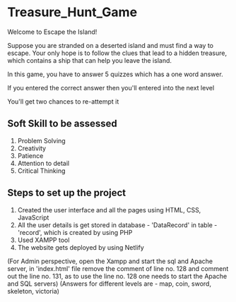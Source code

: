 # Treasure_Hunt_Game

Welcome to Escape the Island!

Suppose you are stranded on a deserted island and must find a way to escape. Your only hope is to follow the clues that lead to a hidden treasure, which contains a ship that can help you leave the island. 

In this game, you have to answer 5 quizzes which has a one word answer.

If you entered the correct answer then you'll entered into the next level

You'll get two chances to re-attempt it

## Soft Skill to be assessed

1. Problem Solving
2. Creativity
3. Patience
4. Attention to detail
5. Critical Thinking

## Steps to set up the project

1. Created the user interface and all the pages using HTML, CSS, JavaScript
2. All the user details is get stored in database - 'DataRecord' in table - 'record', which is created by using PHP
3. Used XAMPP tool
4. The website gets deployed by using Netlify


(For Admin perspective, open the Xampp and start the sql and Apache server, in 'index.html' file remove the comment of line no. 128 and comment out the line no. 131, as to use the line no. 128 one needs to start the Apache and SQL servers)
(Answers for different levels are - map, coin, sword, skeleton, victoria)
